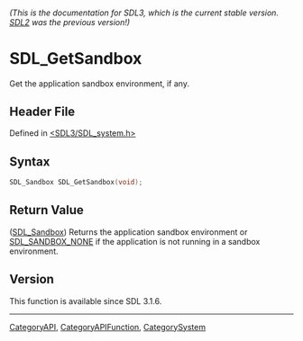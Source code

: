 ###### (This is the documentation for SDL3, which is the current stable version. [SDL2](https://wiki.libsdl.org/SDL2/) was the previous version!)
# SDL_GetSandbox

Get the application sandbox environment, if any.

## Header File

Defined in [<SDL3/SDL_system.h>](https://github.com/libsdl-org/SDL/blob/main/include/SDL3/SDL_system.h)

## Syntax

```c
SDL_Sandbox SDL_GetSandbox(void);
```

## Return Value

([SDL_Sandbox](SDL_Sandbox)) Returns the application sandbox environment or
[SDL_SANDBOX_NONE](SDL_SANDBOX_NONE) if the application is not running in a
sandbox environment.

## Version

This function is available since SDL 3.1.6.

----
[CategoryAPI](CategoryAPI), [CategoryAPIFunction](CategoryAPIFunction), [CategorySystem](CategorySystem)


